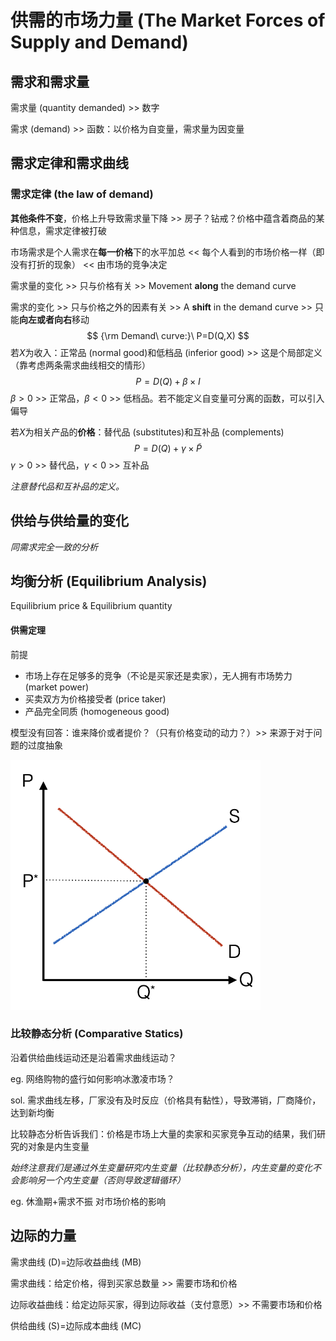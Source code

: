 # 供需的市场力量 (The Market Forces of Supply and Demand)

## 需求和需求量

需求量 (quantity demanded) >> 数字

需求 (demand) >> 函数：以价格为自变量，需求量为因变量

## 需求定律和需求曲线

### 需求定律 (the law of demand)

**其他条件不变**，价格上升导致需求量下降 >> 房子？钻戒？价格中蕴含着商品的某种信息，需求定律被打破

市场需求是个人需求在**每一价格**下的水平加总 << 每个人看到的市场价格一样（即没有打折的现象） << 由市场的竞争决定

需求量的变化 >> 只与价格有关 >> Movement **along** the demand curve

需求的变化 >> 只与价格之外的因素有关 >> A **shift** in the demand curve >> 只能**向左或者向右**移动
$$
{\rm Demand\ curve:}\ P=D(Q,X)
$$
若$X$为收入：正常品 (normal good)和低档品 (inferior good) >> 这是个局部定义（靠考虑两条需求曲线相交的情形）
$$
P=D(Q)+\beta \times I
$$
$\beta >0$ >> 正常品，$\beta <0$ >> 低档品。若不能定义自变量可分离的函数，可以引入偏导

若$X$为相关产品的**价格**：替代品 (substitutes)和互补品 (complements)
$$
P=D(Q)+\gamma\times\widetilde{P}
$$
$\gamma>0$ >> 替代品，$\gamma<0$ >> 互补品

*注意替代品和互补品的定义。*

## 供给与供给量的变化

*同需求完全一致的分析*

## 均衡分析 (Equilibrium Analysis)

Equilibrium price & Equilibrium quantity

#### 供需定理

前提

+ 市场上存在足够多的竞争（不论是买家还是卖家），无人拥有市场势力 (market power)
+ 买卖双方为价格接受者 (price taker)
+ 产品完全同质 (homogeneous good)

模型没有回答：谁来降价或者提价？（只有价格变动的动力？）>> 来源于对于问题的过度抽象

<div align=left> <img src="../../../assets/img/principles-of-economics-I/supply-demand.png" width=400> </div>

### 比较静态分析 (Comparative Statics)

沿着供给曲线运动还是沿着需求曲线运动？

eg. 网络购物的盛行如何影响冰激凌市场？

sol. 需求曲线左移，厂家没有及时反应（价格具有黏性），导致滞销，厂商降价，达到新均衡

比较静态分析告诉我们：价格是市场上大量的卖家和买家竞争互动的结果，我们研究的对象是内生变量

*始终注意我们是通过外生变量研究内生变量（比较静态分析），内生变量的变化不会影响另一个内生变量（否则导致逻辑循环）*

eg. 休渔期+需求不振 对市场价格的影响

## 边际的力量

需求曲线 (D)=边际收益曲线 (MB)

需求曲线：给定价格，得到买家总数量 >> 需要市场和价格

边际收益曲线：给定边际买家，得到边际收益（支付意愿）>> 不需要市场和价格

供给曲线 (S)=边际成本曲线 (MC)
